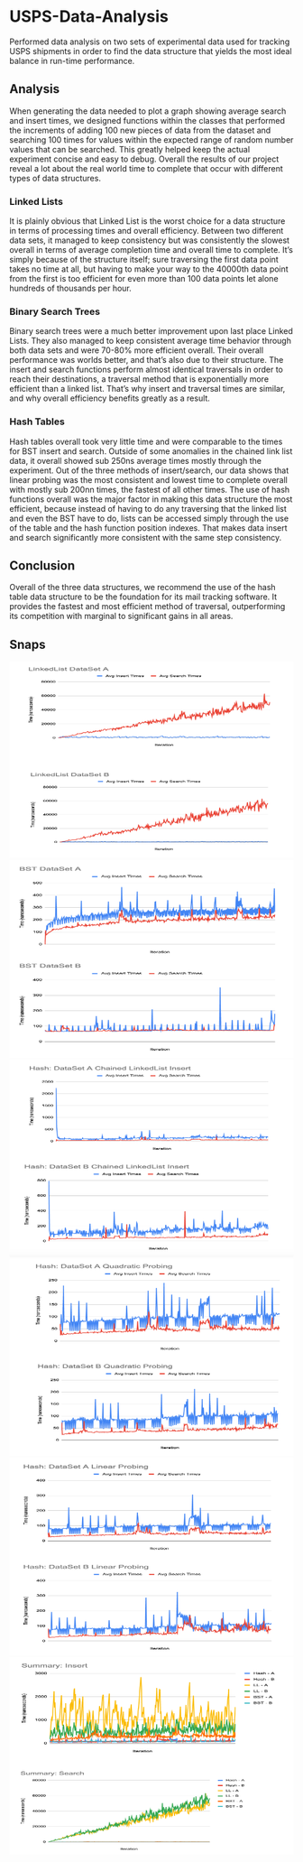 # USPS-Data-Analysis
Performed data analysis on two sets of experimental data used for tracking USPS shipments in order to find the data structure that yields the most ideal balance in run-time performance.

## Analysis
When generating the data needed to plot a graph showing average search and insert times, 
we designed functions within the classes that performed the increments of adding 100 new pieces of data from the dataset and searching 100 times for values within the expected range of random number values that can be searched. 
This greatly helped keep the actual experiment concise and easy to debug. 
Overall the results of our project reveal a lot about the real world time to complete that occur with different types of data structures.

### Linked Lists
It is plainly obvious that Linked List is the worst choice for a data structure in terms of processing times and overall efficiency. Between two different data sets, it managed to keep consistency but was consistently the slowest overall in terms of average completion time and overall time to complete. It’s simply because of the structure itself; sure traversing the first data point takes no time at all, but having to make your way to the 40000th data point from the first is too efficient for even more than 100 data points let alone hundreds of thousands per hour.

### Binary Search Trees
Binary search trees were a much better improvement upon last place Linked Lists. They also managed to keep consistent average time behavior through both data sets and were 70-80% more efficient overall. Their overall performance was worlds better, and that’s also due to their structure. The insert and search functions perform almost identical traversals in order to reach their destinations, a traversal method that is exponentially more efficient than a linked list. That’s why insert and traversal times are similar, and why overall efficiency benefits greatly as a result.

### Hash Tables
Hash tables overall took very little time and were comparable to the times for BST insert and search. Outside of some anomalies in the chained link list data, it overall showed sub 250ns average times mostly through the experiment. Out of the three methods of insert/search, our data shows that linear probing was the most consistent and lowest time to complete overall with mostly sub 200nn times, the fastest of all other times. The use of hash functions overall was the major factor in making this data structure the most efficient, because instead of having to do any traversing that the linked list and even the BST have to do, lists can be accessed simply through the use of the table and the hash function position indexes. That makes data insert and search significantly more consistent with the same step consistency.

## Conclusion
Overall of the three data structures, we recommend the use of the hash table data structure to be the foundation for its mail tracking software. It provides the fastest and most efficient method of traversal, outperforming its competition with marginal to significant gains in all areas.

## Snaps

<img src="screenshots/Screen Shot 2021-11-18 at 2.58.37 PM.png" height="350px" width="950pxpx">
<img src="screenshots/Screen Shot 2021-11-18 at 2.59.04 PM.png" height="350px" width="950pxpx">
<img src="screenshots/Screen Shot 2021-11-18 at 2.59.27 PM.png" height="350px" width="950pxpx">
<img src="screenshots/Screen Shot 2021-11-18 at 2.59.45 PM.png" height="350px" width="950pxpx">
<img src="screenshots/Screen Shot 2021-11-18 at 3.00.13 PM.png" height="350px" width="950pxpx">
<img src="screenshots/Screen Shot 2021-11-18 at 3.00.29 PM.png" height="350px" width="950pxpx">
